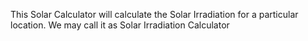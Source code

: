 This Solar Calculator will calculate the Solar Irradiation for a particular location.
We may call it as Solar Irradiation Calculator

